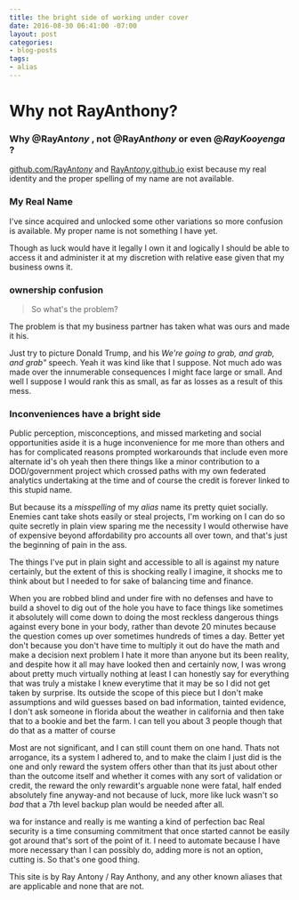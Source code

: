 ```yaml
---
title: the bright side of working under cover
date: 2016-08-30 06:41:00 -07:00
layout: post
categories:
- blog-posts
tags:
- alias
---
```


Why not RayAnthony?
===

### Why @RayAn*tony* , not @RayAn*thony* or even @*RayKooyenga* ?

[github.com/RayAn*tony*](@rayantony) and [RayAn*tony*.github.io](RayAn*tony*.github.io) exist because my real identity and the proper spelling of my name are not available.  

### My Real Name
I've since acquired and unlocked some other variations so more confusion is available. My proper name is not something I have yet. 

Though as luck would have it legally I own it and logically I should be able to access it and administer it at my discretion with relative ease given that my business owns it. 

### ownership confusion
>So what's the problem?

The problem is that my business partner has taken what was ours and made it his. 

Just try to picture Donald Trump, and his *We're going to grab, and grab, and grab"* speech. Yeah it was kind like that I suppose. Not much ado was made over the innumerable consequences I might face large or small. And well I suppose I would rank this as small, as far as losses as a result of this mess. 

### Inconveniences have a bright side
Public perception, misconceptions, and missed marketing and social opportunities aside it is a huge inconvenience for me more than others and has for complicated reasons prompted workarounds that include even more alternate id's oh yeah then there things like a minor contribution to a DOD/government project which crossed paths with my own federated analytics undertaking at the time and of course the credit is forever linked to this stupid name. 

But because its a *misspelling* of my *alias* name its pretty quiet socially. Enemies cant take shots easily or steal projects, I'm working on I can do so quite secretly in plain view sparing me the necessity I would otherwise have of expensive beyond affordability pro accounts all over town, and that's just the beginning of pain in the ass. 

The things I've put in plain sight and accessible to all is against my nature certainly, but the extent of this is shocking really I imagine, it shocks me to think about but I needed to for sake of balancing time and finance.

When you are robbed blind and under fire with no defenses and have to build a shovel to dig out of the hole you have to face things like sometimes it absolutely will come down to doing the most reckless dangerous things against every bone in your body, rather than devote 20 minutes because the question comes up over sometimes hundreds of times a day. Better yet don't because you don't have time to multiply it out do have the math and make a decision next problem I hate it more than anyone but its been reality, and despite how it all may have looked then and certainly now, I was wrong about pretty much virtually nothing at least I can honestly say for everything that was truly a mistake I knew everytime that it may be so I did not get taken by surprise. Its outside the scope of this piece but I don't make assumptions and wild guesses based on bad information, tainted evidence, I don't ask someone in florida about the weather in california and then take that to a bookie and bet the farm. I can tell you about 3 people though that do that as a matter of course

Most are not significant, and I can still count them on one hand. Thats not arrogance, its a system I adhered to, and to make the claim I just did is the one and only reward the system offers other than that its just about other than the outcome itself and whether it comes with any sort of validation or credit, the reward the only rewardit's arguable none were fatal, half ended absolutely fine anyway-and not because of luck, more like luck wasn't so *bad* that a 7th level backup plan would be needed after all. 

wa for instance  and really is me wanting a kind of perfection bac Real security is a time consuming commitment that once started cannot be easily got around that's sort of the point of it. I need to automate because I have more necessary than I can possibly do, adding more is not an option, cutting is. So that's one good thing.


<p class="message">
  This site is by Ray Antony / Ray Anthony, and any other known aliases that are applicable and none that are not.
</p> 
